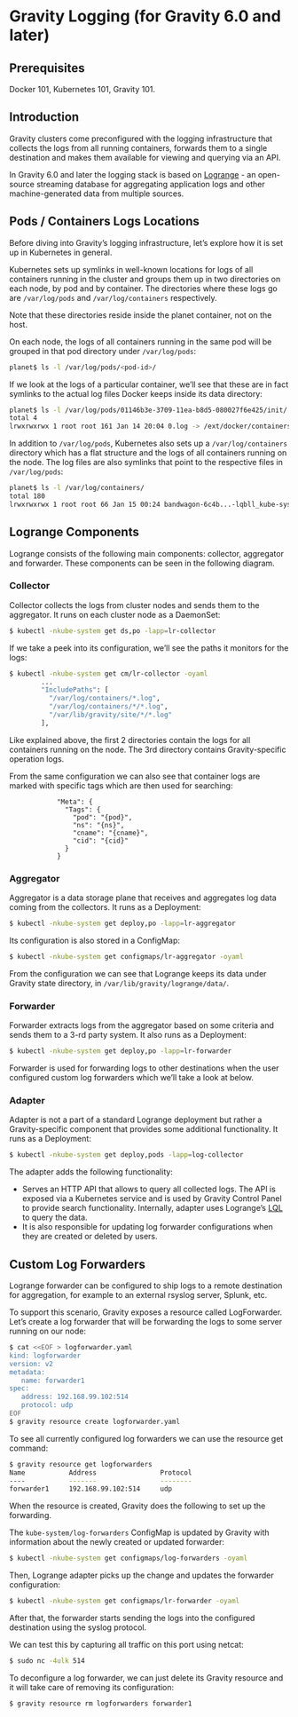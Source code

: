 # Gravity Logging (for Gravity 6.0 and later)

## Prerequisites

Docker 101, Kubernetes 101, Gravity 101.

## Introduction

Gravity clusters come preconfigured with the logging infrastructure that collects the logs from all running containers, forwards them to a single destination and makes them available for viewing and querying via an API.

In Gravity 6.0 and later the logging stack is based on [Logrange](https://www.logrange.io/) - an open-source streaming database for aggregating application logs and other machine-generated data from multiple sources.

## Pods / Containers Logs Locations

Before diving into Gravity’s logging infrastructure, let’s explore how it is set up in Kubernetes in general.

Kubernetes sets up symlinks in well-known locations for logs of all containers running in the cluster and groups them up in two directories on each node, by pod and by container. The directories where these logs go are `/var/log/pods` and `/var/log/containers` respectively.

Note that these directories reside inside the planet container, not on the host.

On each node, the logs of all containers running in the same pod will be grouped in that pod directory under `/var/log/pods`:

```bash
planet$ ls -l /var/log/pods/<pod-id>/
```

If we look at the logs of a particular container, we’ll see that these are in fact symlinks to the actual log files Docker keeps inside its data directory:

```bash
planet$ ls -l /var/log/pods/01146b3e-3709-11ea-b8d5-080027f6e425/init/
total 4
lrwxrwxrwx 1 root root 161 Jan 14 20:04 0.log -> /ext/docker/containers/236f...-json.log
```

In addition to `/var/log/pods`, Kubernetes also sets up a `/var/log/containers` directory which has a flat structure and the logs of all containers running on the node. The log files are also symlinks that point to the respective files in `/var/log/pods`:

```bash
planet$ ls -l /var/log/containers/
total 180
lrwxrwxrwx 1 root root 66 Jan 15 00:24 bandwagon-6c4b...-lqbll_kube-system_bandwagon-2641....log -> /var/log/pods/0b8e.../bandwagon/1.log
```

## Logrange Components

Logrange consists of the following main components: collector, aggregator and forwarder. These components can be seen in the following diagram.


### Collector

Collector collects the logs from cluster nodes and sends them to the aggregator. It runs on each cluster node as a DaemonSet:

```bash
$ kubectl -nkube-system get ds,po -lapp=lr-collector
```

If we take a peek into its configuration, we’ll see the paths it monitors for the logs:

```bash
$ kubectl -nkube-system get cm/lr-collector -oyaml
        ...
        "IncludePaths": [
          "/var/log/containers/*.log",
          "/var/log/containers/*/*.log",
          "/var/lib/gravity/site/*/*.log"
        ],
```

Like explained above, the first 2 directories contain the logs for all containers running on the node. The 3rd directory contains Gravity-specific operation logs.

From the same configuration we can also see that container logs are marked with specific tags which are then used for searching:

```
            "Meta": {
              "Tags": {
                "pod": "{pod}",
                "ns": "{ns}",
                "cname": "{cname}",
                "cid": "{cid}"
              }
            }
```

### Aggregator

Aggregator is a data storage plane that receives and aggregates log data coming from the collectors. It runs as a Deployment:

```bash
$ kubectl -nkube-system get deploy,po -lapp=lr-aggregator
```

Its configuration is also stored in a ConfigMap:

```bash
$ kubectl -nkube-system get configmaps/lr-aggregator -oyaml
```

From the configuration we can see that Logrange keeps its data under Gravity state directory, in `/var/lib/gravity/logrange/data/`.

### Forwarder

Forwarder extracts logs from the aggregator based on some criteria and sends them to a 3-rd party system. It also runs as a Deployment:

```bash
$ kubectl -nkube-system get deploy,po -lapp=lr-forwarder
```

Forwarder is used for forwarding logs to other destinations when the user configured custom log forwarders which we’ll take a look at below.

### Adapter

Adapter is not a part of a standard Logrange deployment but rather a Gravity-specific component that provides some additional functionality. It runs as a Deployment:

```bash
$ kubectl -nkube-system get deploy,pods -lapp=log-collector
```

The adapter adds the following functionality:

* Serves an HTTP API that allows to query all collected logs. The API is exposed via a Kubernetes service and is used by Gravity Control Panel to provide search functionality. Internally, adapter uses Logrange’s [LQL](https://www.logrange.io/docs/lql.html) to query the data.
* It is also responsible for updating log forwarder configurations when they are created or deleted by users.

## Custom Log Forwarders

Logrange forwarder can be configured to ship logs to a remote destination for aggregation, for example to an external rsyslog server, Splunk, etc.

To support this scenario, Gravity exposes a resource called LogForwarder. Let’s create a log forwarder that will be forwarding the logs to some server running on our node:

```bash
$ cat <<EOF > logforwarder.yaml
kind: logforwarder
version: v2
metadata:
   name: forwarder1
spec:
   address: 192.168.99.102:514
   protocol: udp
EOF
$ gravity resource create logforwarder.yaml
```

To see all currently configured log forwarders we can use the resource get command:

```bash
$ gravity resource get logforwarders
Name           Address                Protocol
----           -------                --------
forwarder1     192.168.99.102:514     udp
```

When the resource is created, Gravity does the following to set up the forwarding.

The `kube-system/log-forwarders` ConfigMap is updated by Gravity with information about the newly created or updated forwarder:

```bash
$ kubectl -nkube-system get configmaps/log-forwarders -oyaml
```

Then, Logrange adapter picks up the change and updates the forwarder configuration:

```bash
$ kubectl -nkube-system get configmaps/lr-forwarder -oyaml
```

After that, the forwarder starts sending the logs into the configured destination using the syslog protocol.

We can test this by capturing all traffic on this port using netcat:

```bash
$ sudo nc -4ulk 514
```

To deconfigure a log forwarder, we can just delete its Gravity resource and it will take care of removing its configuration:

```bash
$ gravity resource rm logforwarders forwarder1
```
